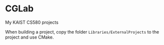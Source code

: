 # CGLab

My KAIST CS580 projects

When building a project, copy the folder ```Libraries/ExternalProjects``` to the project and use CMake.

